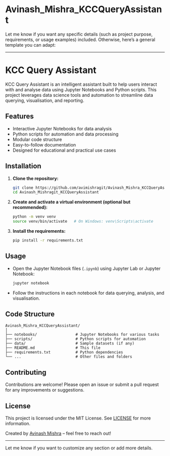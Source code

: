 # Avinash_Mishra_KCCQueryAssistant
  

Let me know if you want any specific details (such as project purpose, requirements, or usage examples) included. Otherwise, here’s a general template you can adapt:

---

# KCC Query Assistant

KCC Query Assistant is an intelligent assistant built to help users interact with and analyse data using Jupyter Notebooks and Python scripts. This project leverages data science tools and automation to streamline data querying, visualisation, and reporting.

## Features

- Interactive Jupyter Notebooks for data analysis  
- Python scripts for automation and data processing  
- Modular code structure  
- Easy-to-follow documentation  
- Designed for educational and practical use cases

## Installation

1. **Clone the repository:**
   ```bash
   git clone https://github.com/avimishragit/Avinash_Mishra_KCCQueryAssistant.git
   cd Avinash_Mishragit_KCCQueryAssistant
   ```

2. **Create and activate a virtual environment (optional but recommended):**
   ```bash
   python -m venv venv
   source venv/bin/activate   # On Windows: venv\Scripts\activate
   ```

3. **Install the requirements:**
   ```bash
   pip install -r requirements.txt
   ```

## Usage

- Open the Jupyter Notebook files (`.ipynb`) using Jupyter Lab or Jupyter Notebook:
  ```bash
  jupyter notebook
  ```
- Follow the instructions in each notebook for data querying, analysis, and visualisation.

## Code Structure

```
Avinash_Mishra_KCCQueryAssistant/
│
├── notebooks/                 # Jupyter Notebooks for various tasks
├── scripts/                   # Python scripts for automation
├── data/                      # Sample datasets (if any)
├── README.md                  # This file
├── requirements.txt           # Python dependencies
└── ...                        # Other files and folders
```

## Contributing

Contributions are welcome! Please open an issue or submit a pull request for any improvements or suggestions.

## License

This project is licensed under the MIT License. See [LICENSE](LICENSE) for more information.



Created by [Avinash Mishra](https://github.com/avimishragit) – feel free to reach out!

---

Let me know if you want to customize any section or add more details.
